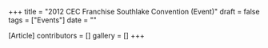 +++
title = "2012 CEC Franchise Southlake Convention (Event)"
draft = false
tags = ["Events"]
date = ""

[Article]
contributors = []
gallery = []
+++